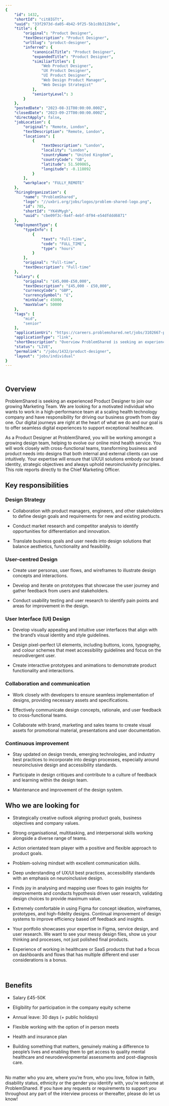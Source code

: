 ```yaml
---
{
	"id": 1432,
	"shortId": "cit8IGTt",
	"uuid": "33f2973d-da05-4b42-9f25-5b1c8b312b9e",
	"title": {
		"original": "Product Designer",
		"textDescription": "Product Designer",
		"urlSlug": "product-designer",
		"inferred": {
			"canonicalTitle": "Product Designer",
			"expandedTitle": "Product Designer",
			"similiarTitles": [
				"Web Product Designer",
				"UX Product Designer",
				"UI Product Designer",
				"Web Design Product Manager",
				"Web Design Strategist"
			],
			"seniortyLevel": 3
		}
	},
	"postedDate": "2023-08-31T00:00:00.000Z",
	"closedDate": "2023-09-27T00:00:00.000Z",
	"directApply": false,
	"jobLocation": {
		"original": "Remote, London",
		"textDescription": "Remote, London",
		"locations": [
			{
				"textDescription": "London",
				"locality": "London",
				"countryName": "United Kingdom",
				"countryCode": "GB",
				"latitude": 51.509865,
				"longitude": -0.118092
			}
		],
		"workplace": "FULLY_REMOTE"
	},
	"hiringOrganization": {
		"name": "ProblemShared",
		"logo": "//uxbri.org/jobs/logos/problem-shared-logo.png",
		"id": 785,
		"shortId": "YK4VMygh",
		"uuid": "cbe09f3c-9a4f-4ebf-8f94-e54dfddd6871"
	},
	"employmentType": {
		"typeInfo": [
			{
				"text": "Full-time",
				"code": "FULL_TIME",
				"type": "hours"
			}
		],
		"original": "Full-time",
		"textDescription": "Full-time"
	},
	"salary": {
		"original": "£45,000-£50,000",
		"textDescription": "£45,000 - £50,000",
		"currencyCode": "GBP",
		"currencySymbol": "£",
		"minValue": 45000,
		"maxValue": 50000
	},
	"tags": [
		"mid",
		"senior"
	],
	"applicationUri": "https://careers.problemshared.net/jobs/3102667-product-designer?ittk=1VUN54LXP6",
	"applicationType": "link",
	"shortDescription": "Overview ProblemShared is seeking an experienced Product Designer to join our growing Marketing Team. We are looking for a motivated individual who wants to work in a high-performance- team at a",
	"status": "LIVE",
	"permalink": "/jobs/1432/product-designer",
	"layout": "jobs/individual"
}
---
```

<h2><strong><br></strong>Overview</h2><p>ProblemShared is seeking an experienced Product Designer to join our growing Marketing Team. We are looking for a motivated individual who wants to work in a high-performance team at a scaling health technology company and have responsibility for driving our business growth from day one. Our digital journeys are right at the heart of what we do and our goal is to offer seamless digital experiences to support exceptional healthcare.</p><p>As a Product Designer at ProblemShared, you will be working amongst a growing design team, helping to evolve our online mind health service. You will work closely with cross-functional teams, transforming business and product needs into designs that both internal and external clients can use intuitively. Your expertise will ensure that UX/UI solutions embody our brand identity, strategic objectives and always uphold neuroinclusivity principles. This role reports directly to the Chief Marketing Officer.</p><h2>Key responsibilities</h2><h3>Design Strategy</h3><ul><li><p>Collaboration with product managers, engineers, and other stakeholders to define design goals and requirements for new and existing products.</p></li><li><p>Conduct market research and competitor analysis to identify opportunities for differentiation and innovation.</p></li><li><p>Translate business goals and user needs into design solutions that balance aesthetics, functionality and feasibility.</p></li></ul><h3><strong>User-</strong>centred Design</h3><ul><li><p>Create user personas, user flows, and wireframes to illustrate design concepts and interactions.</p></li><li><p>Develop and iterate on prototypes that showcase the user journey and gather feedback from users and stakeholders.</p></li><li><p>Conduct usability testing and user research to identify pain points and areas for improvement in the design.</p></li></ul><h3>User Interface (UI) Design</h3><ul><li><p>Develop visually appealing and intuitive user interfaces that align with the brand’s visual identity and style guidelines.</p></li><li><p>Design pixel-perfect UI elements, including buttons, icons, typography, and colour schemes that meet accessibility guidelines and focus on the neurodivergent user.</p></li><li><p>Create interactive prototypes and animations to demonstrate product functionality and interactions.</p></li></ul><h3>Collaboration and communication</h3><ul><li><p>Work closely with developers to ensure seamless implementation of designs, providing necessary assets and specifications.</p></li></ul><ul><li><p>Effectively communicate design concepts, rationale, and user feedback to cross-functional teams.</p></li><li><p>Collaborate with brand, marketing and sales teams to create visual assets for promotional material, presentations and user documentation.</p></li></ul><h3>Continuous improvement</h3><ul><li><p>Stay updated on design trends, emerging technologies, and industry best practices to incorporate into design processes, especially around neuroinclusive design and accessibility standards.</p></li><li><p>Participate in design critiques and contribute to a culture of feedback and learning within the design team.</p></li></ul><ul><li><p>Maintenance and improvement of the design system.</p></li></ul><h2>Who we are looking for</h2><ul><li><p>Strategically creative outlook aligning product goals, business objectives and company values.</p></li></ul><ul><li><p>Strong organisational, multitasking, and interpersonal skills working alongside a diverse range of teams.</p></li><li><p>Action orientated team player with a positive and flexible approach to product goals.</p></li><li><p>Problem-solving mindset with excellent communication skills.</p></li><li><p>Deep understanding of UX/UI best practices, accessibility standards with an emphasis on neuroinclusive design.</p></li><li><p>Finds joy in analysing and mapping user flows to gain insights for improvements and conducts hypothesis driven user research, validating design choices to provide maximum value.</p></li></ul><ul><li><p>Extremely comfortable in using Figma for concept ideation, wireframes, prototypes, and high-fidelity designs. Continual improvement of design systems to improve efficiency based off feedback and insights.</p></li><li><p>Your portfolio showcases your expertise in Figma, service design, and user research. We want to see your messy design files, show us your thinking and processes, not just polished final products.</p></li><li><p>Experience of working in healthcare or SaaS products that had a focus on dashboards and flows that has multiple different end user considerations is a bonus.</p></li></ul><p>&nbsp;</p><h2>Benefits</h2><ul><li><p>Salary £45-50K</p></li><li><p>Eligibility for participation in the company equity scheme</p></li><li><p>Annual leave: 30 days (+ public holidays)</p></li><li><p>Flexible working with the option of in person meets</p></li><li><p>Health and insurance plan</p></li></ul><ul><li><p>Building something that matters, genuinely making a difference to people’s lives and enabling them to get access to quality mental healthcare and neurodevelopmental assessments and post-diagnosis care.</p></li></ul><p><br>No matter who you are, where you’re from, who you love, follow in faith, disability status, ethnicity or the gender you identify with, you're welcome at ProblemShared. If you have any requests or requirements to support you throughout any part of the interview process or thereafter, please do let us know!</p>
